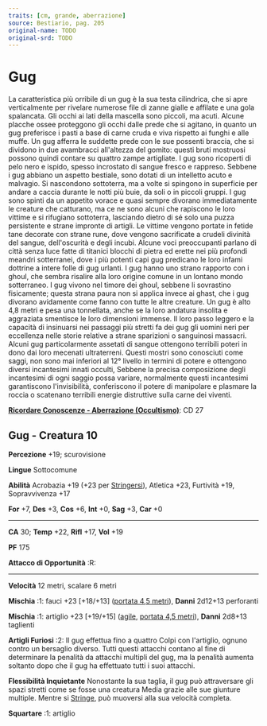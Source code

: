 ```yaml
---
traits: [cm, grande, aberrazione]
source: Bestiario, pag. 205
original-name: TODO
original-srd: TODO
---
```


# Gug

La caratteristica più orribile di un gug è la sua testa cilindrica, che si apre
verticalmente per rivelare numerose file di zanne gialle e affilate e una gola
spalancata. Gli occhi ai lati della mascella sono piccoli, ma acuti. Alcune
placche ossee proteggono gli occhi dalle prede che si agitano, in quanto un gug
preferisce i pasti a base di carne cruda e viva rispetto ai funghi e alle muffe.
Un gug afferra le suddette prede con le sue possenti braccia, che si dividono in
due avambracci all'altezza del gomito: questi bruti mostruosi possono quindi
contare su quattro zampe artigliate. I gug sono ricoperti di pelo nero e ispido,
spesso incrostato di sangue fresco e rappreso. Sebbene i gug abbiano un aspetto
bestiale, sono dotati di un intelletto acuto e malvagio. Si nascondono
sottoterra, ma a volte si spingono in superficie per andare a caccia durante le
notti più buie, da soli o in piccoli gruppi. I gug sono spinti da un appetito
vorace e quasi sempre divorano immediatamente le creature che catturano, ma ce
ne sono alcuni che rapiscono le loro vittime e si rifugiano sottoterra,
lasciando dietro di sé solo una puzza persistente e strane impronte di artigli.
Le vittime vengono portate in fetide tane decorate con strane rune, dove vengono
sacrificate a crudeli divinità del sangue, dell'oscurità e degli incubi. Alcune
voci preoccupanti parlano di città senza luce fatte di titanici blocchi di
pietra ed erette nei più profondi meandri sotterranei, dove i più potenti capi
gug predicano le loro infami dottrine a intere folle di gug urlanti. I gug hanno
uno strano rapporto con i ghoul, che sembra risalire alla loro origine comune in
un lontano mondo sotterraneo. I gug vivono nel timore dei ghoul, sebbene li
sovrastino fisicamente; questa strana paura non si applica invece ai ghast, che
i gug divorano avidamente come fanno con tutte le altre creature. Un gug è alto
4,8 metri e pesa una tonnellata, anche se la loro andatura insolita e aggraziata
smentisce le loro dimensioni immense. Il loro passo leggero e la capacità di
insinuarsi nei passaggi più stretti fa dei gug gli uomini neri per eccellenza
nelle storie relative a strane sparizioni o sanguinosi massacri. Alcuni gug
particolarmente assetati di sangue ottengono terribili poteri in dono dai loro
mecenati ultraterreni. Questi mostri sono conosciuti come saggi, non sono mai
inferiori al 12° livello in termini di potere e ottengono diversi incantesimi
innati occulti, Sebbene la precisa composizione degli incantesimi di ogni saggio
possa variare, normalmente questi incantesimi garantiscono l'invisibilità,
conferiscono il potere di manipolare e plasmare la roccia o scatenano terribili
energie distruttive sulla carne dei viventi.

**[Ricordare Conoscenze - Aberrazione (Occultismo)](/azioni/ricordare-conoscenze)**:
CD 27

## Gug - Creatura 10

**Percezione** +19; scurovisione

**Lingue** Sottocomune

**Abilità** Acrobazia +19 (+23 per [Stringersi](/azioni/stringersi)), Atletica
+23, Furtività +19, Sopravvivenza +17

**For** +7, **Des** +3, **Cos** +6, **Int** +0, **Sag** +3, **Car** +0

---

**CA** 30; **Temp** +22, **Rifl** +17, **Vol** +19

**PF** 175

**Attacco di Opportunità** :R:

---

**Velocità** 12 metri, scalare 6 metri

**Mischia** :1: fauci +23 \[+18/+13] ([portata 4,5 metri](/tratti/portata)),
**Danni** 2d12+13 perforanti

**Mischia** :1: artiglio +23 \[+19/+15] ([agile](/tratti/agile),
[portata 4,5 metri](/tratti/portata)), **Danni** 2d8+13 taglienti

**Artigli Furiosi** :2: Il gug effettua fino a quattro Colpi con l'artiglio,
ognuno contro un bersaglio diverso. Tutti questi attacchi contano al fine di
determinare la penalità da attacchi multipli del gug, ma la penalità aumenta
soltanto dopo che il gug ha effettuato tutti i suoi attacchi.

**Flessibilità Inquietante** Nonostante la sua taglia, il gug può attraversare
gli spazi stretti come se fosse una creatura Media grazie alle sue giunture
multiple. Mentre si [Stringe](/azioni/stringersi), può muoversi alla sua
velocità completa.

**Squartare** :1: artiglio
